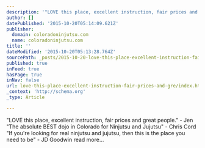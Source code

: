 ```yaml
---
description: '"LOVE this place, excellent instruction, fair prices and great people." - Jen "The absolute BEST dojo in Colorado for Ninjutsu and Jujutsu" - Chris Cord "If you'
author: []
datePublished: '2015-10-20T05:14:09.621Z'
publisher:
  domain: coloradoninjutsu.com
  name: coloradoninjutsu.com
title: ''
dateModified: '2015-10-20T05:13:28.764Z'
sourcePath: _posts/2015-10-20-love-this-place-excellent-instruction-fair-prices-and-gre.md
published: true
inFeed: true
hasPage: true
inNav: false
url: love-this-place-excellent-instruction-fair-prices-and-gre/index.html
_context: 'http://schema.org'
_type: Article

---
```

"LOVE this place, excellent instruction, fair prices and great people." - Jen "The absolute BEST dojo in Colorado for Ninjutsu and Jujutsu" - Chris Cord "If you're looking for real ninjutsu and jujutsu, then this is the place you need to be" - JD Goodwin read more...